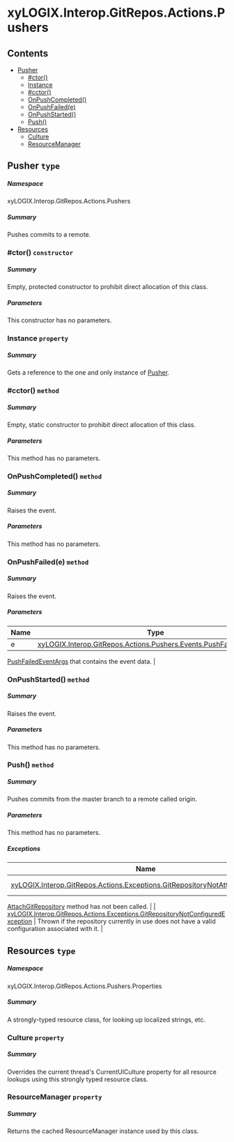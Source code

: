 <a name='assembly'></a>
# xyLOGIX.Interop.GitRepos.Actions.Pushers

## Contents

- [Pusher](#T-xyLOGIX-Interop-GitRepos-Actions-Pushers-Pusher 'xyLOGIX.Interop.GitRepos.Actions.Pushers.Pusher')
  - [#ctor()](#M-xyLOGIX-Interop-GitRepos-Actions-Pushers-Pusher-#ctor 'xyLOGIX.Interop.GitRepos.Actions.Pushers.Pusher.#ctor')
  - [Instance](#P-xyLOGIX-Interop-GitRepos-Actions-Pushers-Pusher-Instance 'xyLOGIX.Interop.GitRepos.Actions.Pushers.Pusher.Instance')
  - [#cctor()](#M-xyLOGIX-Interop-GitRepos-Actions-Pushers-Pusher-#cctor 'xyLOGIX.Interop.GitRepos.Actions.Pushers.Pusher.#cctor')
  - [OnPushCompleted()](#M-xyLOGIX-Interop-GitRepos-Actions-Pushers-Pusher-OnPushCompleted 'xyLOGIX.Interop.GitRepos.Actions.Pushers.Pusher.OnPushCompleted')
  - [OnPushFailed(e)](#M-xyLOGIX-Interop-GitRepos-Actions-Pushers-Pusher-OnPushFailed-xyLOGIX-Interop-GitRepos-Actions-Pushers-Events-PushFailedEventArgs- 'xyLOGIX.Interop.GitRepos.Actions.Pushers.Pusher.OnPushFailed(xyLOGIX.Interop.GitRepos.Actions.Pushers.Events.PushFailedEventArgs)')
  - [OnPushStarted()](#M-xyLOGIX-Interop-GitRepos-Actions-Pushers-Pusher-OnPushStarted 'xyLOGIX.Interop.GitRepos.Actions.Pushers.Pusher.OnPushStarted')
  - [Push()](#M-xyLOGIX-Interop-GitRepos-Actions-Pushers-Pusher-Push 'xyLOGIX.Interop.GitRepos.Actions.Pushers.Pusher.Push')
- [Resources](#T-xyLOGIX-Interop-GitRepos-Actions-Pushers-Properties-Resources 'xyLOGIX.Interop.GitRepos.Actions.Pushers.Properties.Resources')
  - [Culture](#P-xyLOGIX-Interop-GitRepos-Actions-Pushers-Properties-Resources-Culture 'xyLOGIX.Interop.GitRepos.Actions.Pushers.Properties.Resources.Culture')
  - [ResourceManager](#P-xyLOGIX-Interop-GitRepos-Actions-Pushers-Properties-Resources-ResourceManager 'xyLOGIX.Interop.GitRepos.Actions.Pushers.Properties.Resources.ResourceManager')

<a name='T-xyLOGIX-Interop-GitRepos-Actions-Pushers-Pusher'></a>
## Pusher `type`

##### Namespace

xyLOGIX.Interop.GitRepos.Actions.Pushers

##### Summary

Pushes commits to a remote.

<a name='M-xyLOGIX-Interop-GitRepos-Actions-Pushers-Pusher-#ctor'></a>
### #ctor() `constructor`

##### Summary

Empty, protected constructor to prohibit direct allocation of this class.

##### Parameters

This constructor has no parameters.

<a name='P-xyLOGIX-Interop-GitRepos-Actions-Pushers-Pusher-Instance'></a>
### Instance `property`

##### Summary

Gets a reference to the one and only instance of
[Pusher](#T-xyLOGIX-Interop-GitRepos-Actions-Pushers-Pusher 'xyLOGIX.Interop.GitRepos.Actions.Pushers.Pusher').

<a name='M-xyLOGIX-Interop-GitRepos-Actions-Pushers-Pusher-#cctor'></a>
### #cctor() `method`

##### Summary

Empty, static constructor to prohibit direct allocation of this class.

##### Parameters

This method has no parameters.

<a name='M-xyLOGIX-Interop-GitRepos-Actions-Pushers-Pusher-OnPushCompleted'></a>
### OnPushCompleted() `method`

##### Summary

Raises the
[](#E-xyLOGIX-Interop-GitRepos-Pushers-Pusher-PushCompleted  'xyLOGIX.Interop.GitRepos.Pushers.Pusher.PushCompleted ')
event.

##### Parameters

This method has no parameters.

<a name='M-xyLOGIX-Interop-GitRepos-Actions-Pushers-Pusher-OnPushFailed-xyLOGIX-Interop-GitRepos-Actions-Pushers-Events-PushFailedEventArgs-'></a>
### OnPushFailed(e) `method`

##### Summary

Raises the
[](#E-xyLOGIX-Interop-GitRepos-Pushers-Pusher-PushFailed  'xyLOGIX.Interop.GitRepos.Pushers.Pusher.PushFailed ')
event.

##### Parameters

| Name | Type | Description |
| ---- | ---- | ----------- |
| e | [xyLOGIX.Interop.GitRepos.Actions.Pushers.Events.PushFailedEventArgs](#T-xyLOGIX-Interop-GitRepos-Actions-Pushers-Events-PushFailedEventArgs 'xyLOGIX.Interop.GitRepos.Actions.Pushers.Events.PushFailedEventArgs') | A
[PushFailedEventArgs](#T-xyLOGIX-Interop-GitRepos-Events-PushFailedEventArgs 'xyLOGIX.Interop.GitRepos.Events.PushFailedEventArgs')
that
contains the event data. |

<a name='M-xyLOGIX-Interop-GitRepos-Actions-Pushers-Pusher-OnPushStarted'></a>
### OnPushStarted() `method`

##### Summary

Raises the
[](#E-xyLOGIX-Interop-GitRepos-Pushers-Pusher-PushStarted  'xyLOGIX.Interop.GitRepos.Pushers.Pusher.PushStarted ')
event.

##### Parameters

This method has no parameters.

<a name='M-xyLOGIX-Interop-GitRepos-Actions-Pushers-Pusher-Push'></a>
### Push() `method`

##### Summary

Pushes commits from the master branch to a remote called origin.

##### Parameters

This method has no parameters.

##### Exceptions

| Name | Description |
| ---- | ----------- |
| [xyLOGIX.Interop.GitRepos.Actions.Exceptions.GitRepositoryNotAttachedException](#T-xyLOGIX-Interop-GitRepos-Actions-Exceptions-GitRepositoryNotAttachedException 'xyLOGIX.Interop.GitRepos.Actions.Exceptions.GitRepositoryNotAttachedException') | Thrown if the
[AttachGitRepository](#M-xyLOGIX-Interop-GitRepos-Interfaces-IGitRepositoryAction-AttachGitRepository 'xyLOGIX.Interop.GitRepos.Interfaces.IGitRepositoryAction.AttachGitRepository')
method has not been called. |
| [xyLOGIX.Interop.GitRepos.Actions.Exceptions.GitRepositoryNotConfiguredException](#T-xyLOGIX-Interop-GitRepos-Actions-Exceptions-GitRepositoryNotConfiguredException 'xyLOGIX.Interop.GitRepos.Actions.Exceptions.GitRepositoryNotConfiguredException') | Thrown if the repository currently in use does not have a valid
configuration associated with it. |

<a name='T-xyLOGIX-Interop-GitRepos-Actions-Pushers-Properties-Resources'></a>
## Resources `type`

##### Namespace

xyLOGIX.Interop.GitRepos.Actions.Pushers.Properties

##### Summary

A strongly-typed resource class, for looking up localized strings, etc.

<a name='P-xyLOGIX-Interop-GitRepos-Actions-Pushers-Properties-Resources-Culture'></a>
### Culture `property`

##### Summary

Overrides the current thread's CurrentUICulture property for all
  resource lookups using this strongly typed resource class.

<a name='P-xyLOGIX-Interop-GitRepos-Actions-Pushers-Properties-Resources-ResourceManager'></a>
### ResourceManager `property`

##### Summary

Returns the cached ResourceManager instance used by this class.
